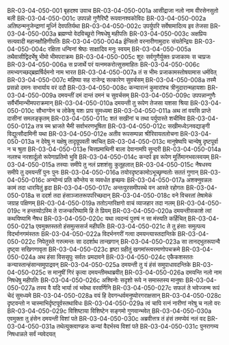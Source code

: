 BR-03-04-050-001	बृहदश्व उवाच
BR-03-04-050-001a	आसीद्राजा नलो नाम वीरसेनसुतो बली
BR-03-04-050-001c	उपपन्नो गुणैरिष्टै रूपवानश्वकोविदः
BR-03-04-050-002a	अतिष्ठन्मनुजेन्द्राणां मूर्ध्नि देवपतिर्यथा
BR-03-04-050-002c	उपर्युपरि सर्वेषामादित्य इव तेजसा
BR-03-04-050-003a	ब्रह्मण्यो वेदविच्छूरो निषधेषु महीपतिः
BR-03-04-050-003c	अक्षप्रियः सत्यवादी महानक्षौहिणीपतिः
BR-03-04-050-004a	ईप्सितो वरनारीणामुदारः संयतेन्द्रियः
BR-03-04-050-004c	रक्षिता धन्विनां श्रेष्ठः साक्षादिव मनुः स्वयम्
BR-03-04-050-005a	तथैवासीद्विदर्भेषु भीमो भीमपराक्रमः
BR-03-04-050-005c	शूरः सर्वगुणैर्युक्तः प्रजाकामः स चाप्रजः
BR-03-04-050-006a	स प्रजार्थे परं यत्नमकरोत्सुसमाहितः
BR-03-04-050-006c	तमभ्यगच्छद्ब्रह्मर्षिर्दमनो नाम भारत
BR-03-04-050-007a	तं स भीमः प्रजाकामस्तोषयामास धर्मवित्
BR-03-04-050-007c	महिष्या सह राजेन्द्र सत्कारेण सुवर्चसम्
BR-03-04-050-008a	तस्मै प्रसन्नो दमनः सभार्याय वरं ददौ
BR-03-04-050-008c	कन्यारत्नं कुमारांश्च त्रीनुदारान्महायशाः
BR-03-04-050-009a	दमयन्तीं दमं दान्तं दमनं च सुवर्चसम्
BR-03-04-050-009c	उपपन्नान्गुणैः सर्वैर्भीमान्भीमपराक्रमान्
BR-03-04-050-010a	दमयन्ती तु रूपेण तेजसा यशसा श्रिया
BR-03-04-050-010c	सौभाग्येन च लोकेषु यशः प्राप सुमध्यमा
BR-03-04-050-011a	अथ तां वयसि प्राप्ते दासीनां समलङ्कृतम्
BR-03-04-050-011c	शतं सखीनां च तथा पर्युपास्ते शचीमिव
BR-03-04-050-012a	तत्र स्म भ्राजते भैमी सर्वाभरणभूषिता
BR-03-04-050-012c	सखीमध्येऽनवद्याङ्गी विद्युत्सौदामिनी यथा
BR-03-04-050-012e	अतीव रूपसम्पन्ना श्रीरिवायतलोचना
BR-03-04-050-013a	न देवेषु न यक्षेषु तादृग्रूपवती क्वचित्
BR-03-04-050-013c	मानुषेष्वपि चान्येषु दृष्टपूर्वा न च श्रुता
BR-03-04-050-013e	चित्तप्रमाथिनी बाला देवानामपि सुन्दरी
BR-03-04-050-014a	नलश्च नरशार्दूलो रूपेणाप्रतिमो भुवि
BR-03-04-050-014c	कन्दर्प इव रूपेण मूर्तिमानभवत्स्वयम्
BR-03-04-050-015a	तस्याः समीपे तु नलं प्रशशंसुः कुतूहलात्
BR-03-04-050-015c	नैषधस्य समीपे तु दमयन्तीं पुनः पुनः
BR-03-04-050-016a	तयोरदृष्टकामोऽभूच्छृण्वतोः सततं गुणान्
BR-03-04-050-016c	अन्योन्यं प्रति कौन्तेय स व्यवर्धत हृच्छयः
BR-03-04-050-017a	अशक्नुवन्नलः कामं तदा धारयितुं हृदा
BR-03-04-050-017c	अन्तःपुरसमीपस्थे वन आस्ते रहोगतः
BR-03-04-050-018a	स ददर्श तदा हंसाञ्जातरूपपरिच्छदान्
BR-03-04-050-018c	वने विचरतां तेषामेकं जग्राह पक्षिणम्
BR-03-04-050-019a	ततोऽन्तरिक्षगो वाचं व्याजहार तदा नलम्
BR-03-04-050-019c	न हन्तव्योऽस्मि ते राजन्करिष्यामि हि ते प्रियम्
BR-03-04-050-020a	दमयन्तीसकाशे त्वां कथयिष्यामि नैषध
BR-03-04-050-020c	यथा त्वदन्यं पुरुषं न सा मंस्यति कर्हिचित्
BR-03-04-050-021a	एवमुक्तस्ततो हंसमुत्ससर्ज महीपतिः
BR-03-04-050-021c	ते तु हंसाः समुत्पत्य विदर्भानगमंस्ततः
BR-03-04-050-022a	विदर्भनगरीं गत्वा दमयन्त्यास्तदान्तिके
BR-03-04-050-022c	निपेतुस्ते गरुत्मन्तः सा ददर्शाथ तान्खगान्
BR-03-04-050-023a	सा तानद्भुतरूपान्वै दृष्ट्वा सखिगणावृता
BR-03-04-050-023c	हृष्टा ग्रहीतुं खगमांस्त्वरमाणोपचक्रमे
BR-03-04-050-024a	अथ हंसा विससृपुः सर्वतः प्रमदावने
BR-03-04-050-024c	एकैकशस्ततः कन्यास्तान्हंसान्समुपाद्रवन्
BR-03-04-050-025a	दमयन्ती तु यं हंसं समुपाधावदन्तिके
BR-03-04-050-025c	स मानुषीं गिरं कृत्वा दमयन्तीमथाब्रवीत्
BR-03-04-050-026a	दमयन्ति नलो नाम निषधेषु महीपतिः
BR-03-04-050-026c	अश्विनोः सदृशो रूपे न समास्तस्य मानुषाः
BR-03-04-050-027a	तस्य वै यदि भार्या त्वं भवेथा वरवर्णिनि
BR-03-04-050-027c	सफलं ते भवेज्जन्म रूपं चेदं सुमध्यमे
BR-03-04-050-028a	वयं हि देवगन्धर्वमनुष्योरगराक्षसान्
BR-03-04-050-028c	दृष्टवन्तो न चास्माभिर्दृष्टपूर्वस्तथाविधः
BR-03-04-050-029a	त्वं चापि रत्नं नारीणां नरेषु च नलो वरः
BR-03-04-050-029c	विशिष्टाया विशिष्टेन सङ्गमो गुणवान्भवेत्
BR-03-04-050-030a	एवमुक्ता तु हंसेन दमयन्ती विशां पते
BR-03-04-050-030c	अब्रवीत्तत्र तं हंसं तमप्येवं नलं वद
BR-03-04-050-031a	तथेत्युक्त्वाण्डजः कन्यां वैदर्भस्य विशां पते
BR-03-04-050-031c	पुनरागम्य निषधान्नले सर्वं न्यवेदयत्
